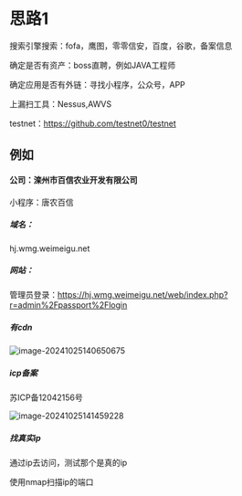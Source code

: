  

# 思路1

搜索引擎搜索：fofa，鹰图，零零信安，百度，谷歌，备案信息

确定是否有资产：boss直聘，例如JAVA工程师

确定应用是否有外链：寻找小程序，公众号，APP

上漏扫工具：Nessus,AWVS

testnet：https://github.com/testnet0/testnet

## 例如

#### 公司：滦州市百信农业开发有限公司

小程序：唐农百信

##### 域名：

hj.wmg.weimeigu.net

##### 网站：

管理员登录：https://hj.wmg.weimeigu.net/web/index.php?r=admin%2Fpassport%2Flogin

##### 有cdn

![image-20241025140650675](https://image.201068.xyz/assets/3.真实项目资产收集实训/image-20241025140650675.png)

##### icp备案

苏ICP备12042156号

![image-20241025141459228](https://image.201068.xyz/assets/3.真实项目资产收集实训/image-20241025141459228.png)

##### 找真实ip

通过ip去访问，测试那个是真的ip

使用nmap扫描ip的端口
